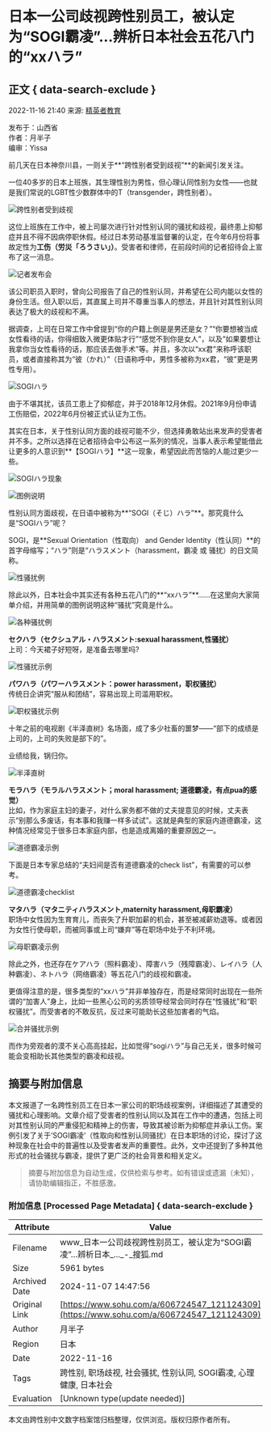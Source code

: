 # 日本一公司歧视跨性别员工，被认定为“SOGI霸凌”…辨析日本社会五花八门的“xxハラ”

## 正文 { data-search-exclude }


2022-11-16 21:40 来源: [精英者教育](https://www.sohu.com/?spm=smpc.content-abroad.content.1.1730990772471qBkFozW)

发布于：山西省  
作者：月半子  
编审：Yissa  

前几天在日本神奈川县，一则关于**“跨性别者受到歧视”**的新闻引发关注。

一位40多岁的日本上班族，其生理性别为男性，但心理认同性别为女性——也就是我们常说的LGBT性少数群体中的T（transgender，跨性别者）。

![跨性别者受到歧视](https://p8.itc.cn/q_70/images03/20221116/36c643991098442ea44dc794dff2e753.jpeg)

这位上班族在工作中，被上司屡次进行针对性别认同的骚扰和歧视，最终患上抑郁症并且不得不因病停职休假。经过日本劳动基准监督署的认定，在今年6月份将事故定性为**工伤（労災「ろうさい」）**。受害者和律师，在前段时间的记者招待会上宣布了这一消息。

![记者发布会](https://p8.itc.cn/q_70/images03/20221116/1e63adf90edb43c6b3447feb9c1ba9ce.png)

该公司职员入职时，曾向公司报告了自己的性别认同，并希望在公司内能以女性的身份生活。但入职以后，其直属上司并不尊重当事人的想法，并且针对其性别认同表达了极大的歧视和不满。

据调查，上司在日常工作中曾提到“你的户籍上倒是是男还是女？”“你要想被当成女性看待的话，你得细致入微更体贴才行”“感觉不到你是女人”，以及”如果要想让我拿你当女性看待的话，那应该去做手术”等。并且，多次以“xx君”来称呼该职员，或者直接称其为“彼（かれ）”（日语称呼中，男性多被称为xx君，“彼”更是男性专用）。

![SOGIハラ](https://p3.itc.cn/q_70/images03/20221116/2afbaa1f90d2482c9a626132cf4f1e00.png)

由于不堪其扰，该员工患上了抑郁症，并于2018年12月休假。2021年9月份申请工伤赔偿，2022年6月份被正式认证为工伤。

其实在日本，关于性别认同方面的歧视可能不少，但选择勇敢站出来发声的受害者并不多。之所以选择在记者招待会中公布这一系列的情况，当事人表示希望能借此让更多的人意识到**【SOGIハラ】**这一现象，希望因此而苦恼的人能过更少一些。

![SOGIハラ现象](https://p0.itc.cn/q_70/images03/20221116/91b3c6873a7648f19e9c957fb9db7878.png)

![图例说明](https://p8.itc.cn/q_70/images03/20221116/a9aab17892c14d3e994ada4aa4390ae0.png)

性别认同方面歧视，在日语中被称为**“SOGI（そじ）ハラ”**。那究竟什么是“SOGIハラ”呢？

SOGI，是**Sexual Orientation（性取向） and Gender Identity（性认同）**的首字母缩写；“ハラ”则是“ハラスメント（harassment，霸凌 或 骚扰）的日文简称。

![性骚扰例](https://p7.itc.cn/q_70/images03/20221116/ebf912bdefea440ea423696c5273e6e4.jpeg)

除此以外，日本社会中其实还有各种五花八门的**“xxハラ”**……在这里向大家简单介绍，并用简单的图例说明这种“骚扰”究竟是什么。

![各种骚扰例](https://p8.itc.cn/q_70/images03/20221116/a818d78e2baa45fba8023a4f5dde7ec2.jpeg)

**セクハラ（セクシュアル・ハラスメント:sexual harassment,性骚扰）**  
上司：今天裙子好短呀，是准备去哪里吗?

![性骚扰示例](https://p6.itc.cn/q_70/images03/20221116/677b1db2f43b400cbb740fb069eff9b2.jpeg)

**パワハラ（パワーハラスメント：power harassment，职权骚扰）**  
传统日企讲究“服从和团结”，容易出现上司滥用职权。

![职权骚扰示例](https://p5.itc.cn/q_70/images03/20221116/a9cc81ef0610449d852157edd638cdd5.png)

十年之前的电视剧《半泽直树》名场面，成了多少社畜的噩梦——“部下的成绩是上司的，上司的失败是部下的”。

业绩给我，锅归你。

![半泽直树](https://p9.itc.cn/q_70/images03/20221116/25d660e9e94e44c8bcbf6515dc0a1436.png)

**モラハラ（モラルハラスメント；moral harassment; 道德霸凌，有点pua的感觉）**  
比如，作为家庭主妇的妻子，对什么家务都不做的丈夫提意见的时候，丈夫表示“别那么多废话，有本事和我赚一样多试试”。这就是典型的家庭内道德霸凌，这种情况经常见于很多日本家庭内部，也是造成离婚的重要原因之一。

![道德霸凌示例](https://p7.itc.cn/q_70/images03/20221116/0cc77558150443f5b5d4e343caa3a3e6.jpeg)

下面是日本专家总结的“夫妇间是否有道德霸凌的check list”，有需要的可以参考。

![道德霸凌checklist](https://p7.itc.cn/q_70/images03/20221116/3eff1a9368464979ba64301d9114ec27.png)

**マタハラ（マタニティハラスメント,maternity harassment,母职霸凌）**  
职场中女性因为生育育儿，而丧失了升职加薪的机会，甚至被减薪劝退等。或者因为女性行使母职，而被同事或上司“嫌弃”等在职场中处于不利环境。

![母职霸凌示例](https://p4.itc.cn/q_70/images03/20221116/7366821abb2d44ac876d5d7849755e97.png)

除此之外，也还存在ケアハラ（照料霸凌）、障害ハラ（残障霸凌）、レイハラ（人种霸凌）、ネトハラ（网络霸凌）等五花八门的歧视和霸凌。

更值得注意的是，很多类型的“xxハラ”并非单独存在，而是经常同时出现在一些所谓的“加害人”身上，比如一些黑心公司的劣质领导经常会同时存在“性骚扰”和“职权骚扰”。而受害者的不敢反抗，反过来可能助长这些加害者的气焰。

![合并骚扰示例](https://p8.itc.cn/q_70/images03/20221116/3f53334bc1e04d96a7ba2ddeedf0b64a.jpeg)

而作为旁观者的漠不关心高高挂起，比如觉得“sogiハラ”与自己无关，很多时候可能会变相助长其他类型的霸凌和歧视。
<!-- tcd_original_link https://www.sohu.com/a/606724547_121124309 -->
## 摘要与附加信息

<!-- tcd_abstract -->
本文报道了一名跨性别员工在日本一家公司的职场歧视案例，详细描述了其遭受的骚扰和心理影响。文章介绍了受害者的性别认同以及其在工作中的遭遇，包括上司对其性别认同的严重侵犯和精神上的伤害，导致其被诊断为抑郁症并承认工伤。案例引发了关于‘SOGI霸凌’（性取向和性别认同骚扰）在日本职场的讨论，探讨了这种现象在社会中的普遍性以及受害者发声的重要性。此外，文中还提到了多种其他形式的社会骚扰与霸凌，提供了更广泛的社会背景和相关定义。
<!-- tcd_abstract_end -->

> 摘要与附加信息为自动生成，仅供检索与参考。如有错误或遗漏（未知），请协助编辑指正，不胜感激。

### 附加信息 [Processed Page Metadata] { data-search-exclude }

| Attribute       | Value                                  |
|-----------------|----------------------------------------|
| Filename        | www_日本一公司歧视跨性别员工，被认定为“SOGI霸凌”…辨析日本_..._-_搜狐.md                             |
| Size            | 5961 bytes                           |
| Archived Date   | 2024-11-07 14:47:56                             |
| Original Link   | [https://www.sohu.com/a/606724547_121124309](https://www.sohu.com/a/606724547_121124309)                       |
| Author          | 月半子                               |
| Region          | 日本                               |
| Date            | 2022-11-16                                 |
| Tags            | 跨性别, 职场歧视, 社会骚扰, 性别认同, SOGI霸凌, 心理健康, 日本社会                                 |
| Evaluation            | [Unknown type(update needed)]                                 |
<!-- tcd_table_end -->

本文由跨性别中文数字档案馆归档整理，仅供浏览。版权归原作者所有。
